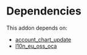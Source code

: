 # Dependencies

This addon depends on:

- [account_chart_update](../../odoo-bringout-oca-account-financial-tools-account_chart_update)
- [l10n_eu_oss_oca](../../odoo-bringout-oca-account-fiscal-rule-l10n_eu_oss_oca)
